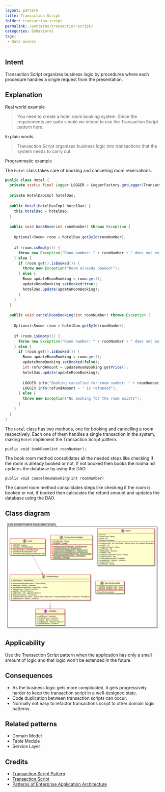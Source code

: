 ```yaml
---
layout: pattern
title: Transaction Script
folder: transaction-script
permalink: /patterns/transaction-script/
categories: Behavioral
tags:
 - Data access
---
```


## Intent
Transaction Script organizes business logic by procedures where each procedure handles a single request from the presentation.

## Explanation
Real world example
> You need to create a hotel room booking system. Since the requirements are quite simple we intend to use the Transaction Script pattern here.

In plain words
> Transaction Script organizes business logic into transactions that the system needs to carry out.

Programmatic example

The `Hotel` class takes care of booking and cancelling room reservations.

```java
public class Hotel {
  private static final Logger LOGGER = LoggerFactory.getLogger(TransactionScriptApp.class);

  private HotelDaoImpl hotelDao;

  public Hotel(HotelDaoImpl hotelDao) {
    this.hotelDao = hotelDao;
  }

  public void bookRoom(int roomNumber) throws Exception {

    Optional<Room> room = hotelDao.getById(roomNumber);

    if (room.isEmpty()) {
      throw new Exception("Room number: " + roomNumber + " does not exist");
    } else {
      if (room.get().isBooked()) {
        throw new Exception("Room already booked!");
      } else {
        Room updateRoomBooking = room.get();
        updateRoomBooking.setBooked(true);
        hotelDao.update(updateRoomBooking);
      }
    }
  }

  public void cancelRoomBooking(int roomNumber) throws Exception {

    Optional<Room> room = hotelDao.getById(roomNumber);

    if (room.isEmpty()) {
      throw new Exception("Room number: " + roomNumber + " does not exist");
    } else {
      if (room.get().isBooked()) {
        Room updateRoomBooking = room.get();
        updateRoomBooking.setBooked(false);
        int refundAmount = updateRoomBooking.getPrice();
        hotelDao.update(updateRoomBooking);

        LOGGER.info("Booking cancelled for room number: " + roomNumber);
        LOGGER.info(refundAmount + " is refunded");
      } else {
        throw new Exception("No booking for the room exists");
      }
    }
  }
}
```

The `Hotel` class has two methods, one for booking and cancelling a room respectively. Each one of them handles a single transaction in the system, making `Hotel` implement the Transaction Script pattern.

```
public void bookRoom(int roomNumber);
```
The book room method consolidates all the needed steps like checking if the room is already booked
or not, if not booked then books the rooma nd updates the database by using the DAO. 

```
public void cancelRoomBooking(int roomNumber)
```
The cancel room method consolidates steps like checking if the room is booked or not, 
if booked then calculates the refund amount and updates the database using the DAO.

## Class diagram
![alt text](./etc/transaction-script.png "Transaction script model")

## Applicability
Use the Transaction Script pattern when the application has only a small amount of logic and that logic won't be extended in the future.

## Consequences
* As the business logic gets more complicated, 
it gets progressively harder to keep the transaction script 
in a well-designed state.
* Code duplication between transaction scripts can occur.
* Normally not easy to refactor transactions script to other domain logic
patterns.

## Related patterns
* Domain Model
* Table Module
* Service Layer

## Credits
* [Transaction Script Pattern](https://dzone.com/articles/transaction-script-pattern#:~:text=Transaction%20Script%20(TS)%20is%20the,need%20big%20architecture%20behind%20them.)
* [Transaction Script](https://www.informit.com/articles/article.aspx?p=1398617)
* [Patterns of Enterprise Application Architecture](https://www.amazon.com/gp/product/0321127420?ie=UTF8&tag=gupesasnebl-20&linkCode=as2&camp=1789&creative=9325&creativeASIN=0321127420)
